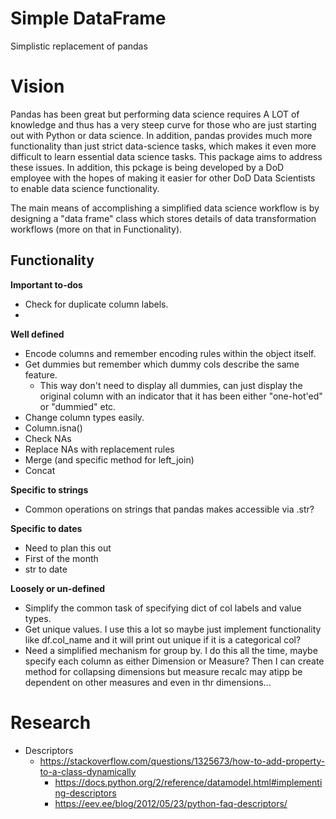 # Simple DataFrame

Simplistic replacement of pandas

# Vision

Pandas has been great but performing data science requires A LOT of knowledge and thus has a very steep curve for those who are just starting out with Python or data science.  In addition, pandas provides much more functionality than just strict data-science tasks, which makes it even more difficult to learn essential data science tasks.  This package aims to address these issues.  In addition, this pckage is being developed by a DoD employee with the hopes of making it easier for other DoD Data Scientists to enable data science functionality.

The main means of accomplishing a simplified data science workflow is by designing a "data frame" class which stores details of data transformation workflows (more on that in Functionality).

## Functionality

**Important to-dos**
* Check for duplicate column labels.
* 

**Well defined**
* Encode columns and remember encoding rules within the object itself.
* Get dummies but remember which dummy cols describe the same feature.
  * This way don't need to display all dummies, can just display the original column with an indicator that it has been either "one-hot'ed" or "dummied" etc.
* Change column types easily.
* Column.isna()
* Check NAs
* Replace NAs with replacement rules
* Merge (and specific method for left_join)
* Concat
 
**Specific to strings**
* Common operations on strings that pandas makes accessible via .str?

**Specific to dates**
* Need to plan this out
* First of the month
* str to date

**Loosely or un-defined**
* Simplify the common task of specifying dict of col labels and value types.
* Get unique values. I use this a lot so maybe just implement functionality like df.col_name and it will print out unique if it is a categorical col?
* Need a simplified mechanism for group by. I do this all the time, maybe specify each column as either Dimension or Measure? Then I can create method for collapsing dimensions but measure recalc may atipp be dependent on other measures and even in thr dimensions...

# Research

* Descriptors
  * https://stackoverflow.com/questions/1325673/how-to-add-property-to-a-class-dynamically
    * https://docs.python.org/2/reference/datamodel.html#implementing-descriptors
    * https://eev.ee/blog/2012/05/23/python-faq-descriptors/